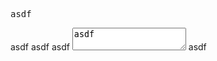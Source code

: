 <pre>asdf</pre> asdf
<script>asdf</script> asdf
<style>asdf</style> asdf
<textarea>asdf</textarea> asdf
